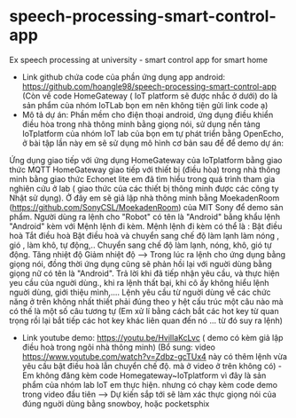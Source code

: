 # speech-processing-smart-control-app
Ex speech processing at university - smart control app for smart home

- Link github chứa code của phần ứng dụng app android: https://github.com/hoangle98/speech-processing-smart-control-app
(Còn về code HomeGateway ( IoT platform sẽ được nhắc ở dưới) do là sản phẩm của nhóm IoTLab bọn em nên không tiện gửi link code ạ)
- Mô tả dự án: Phần mềm cho điện thoại android, ứng dụng điều khiển điều hòa trong nhà thông minh bằng giọng nói, sử dụng nền tảng IoTplatform của nhóm IoT lab của bọn em tự phát triển bằng OpenEcho, ở bài tập lần này em sẽ sử dụng mô hình cơ bản sau để để demo dự án: 

Ứng dụng giao tiếp với ứng dụng HomeGateway của IoTplatform bằng giao thức MQTT
HomeGateway giao tiếp với thiết bị (điều hòa) trong nhà thông minh bằng giao thức Echonet lite em đã tìm hiểu trong quá trình tham gia nghiên cứu ở lab ( giao thức của các thiết bị thông minh được các công ty Nhật sử dụng). 
Ở đây em sẽ giả lập nhà thông minh bằng  MoekadenRoom (https://github.com/SonyCSL/MoekadenRoom) của MIT Sony để demo sản phẩm. 
Người dùng ra lệnh cho "Robot" có tên là "Android" bằng khẩu lệnh "Android" kèm với Mệnh lệnh đi kèm. Mệnh lệnh đi kèm có thể là :
Bật điều hoà
Tắt điều hoà
Bật điều hoà và chuyển sang chế độ làm lạnh làm nóng , gió , làm khô, tự động,..
Chuyển sang chế độ làm lạnh, nóng, khô, gió tự động.
Tăng nhiệt độ
Giảm nhiệt độ
--> Trong lúc ra lệnh cho ứng dụng bằng giọng nói, đồng thời ứng dụng cũng sẽ phản hồi lại với nguời dùng bằng giọng nữ có tên là "Android". Trả lời khi đã tiếp nhận yêu cầu, và thực hiện yeu cầu của nguời dùng., khi ra lệnh thất bại, khi cô ấy không hiểu lệnh nguời dùng, giới thiệu mình,....
Lệnh yêu cầu từ nguời dùng về các chức năng ở trên không nhất thiết phải đúng theo y hệt cấu trúc một câu nào mà có thế là một số câu tương tự (Em xử lí bằng cách bắt các hot key từ quan trọng rồi lại bắt tiếp các hot key khác liên quan đến nó ... từ đó suy ra lệnh)
- Link youtube demo: https://youtu.be/HvillaKcLvc ( demo có kèm giả lập điều hoà trong ngôi nhà thông minh)
(Bổ sung: video https://www.youtube.com/watch?v=Zdbz-gcTUx4 này có thêm lệnh vừa yêu cầu bật điều hoà lẫn chuyển chế độ. mà ở video ở trên không có)
-Em không đăng kèm code Homegateway~IoTplatform vì đây là sản phẩm của nhóm lab IoT em thực hiện. nhưng có chạy kèm code demo trong video đầu tiên
--> Dự kiến sắp tới sẽ làm xác thực giọng nói của đúng nguời dùng bằng snowboy, hoặc pocketsphix
